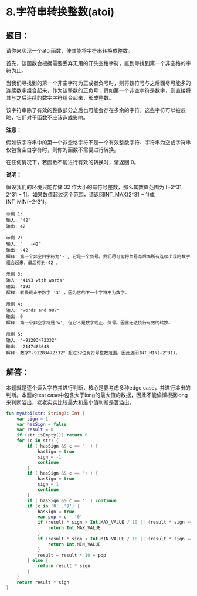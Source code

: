 # 8.字符串转换整数(atoi)

## 题目：

请你来实现一个atoi函数，使其能将字符串转换成整数。

首先，该函数会根据需要丢弃无用的开头空格字符，直到寻找到第一个非空格的字符为止。

当我们寻找到的第一个非空字符为正或者负号时，则将该符号与之后面尽可能多的连续数字组合起来，作为该整数的正负号；假如第一个非空字符是数字，则直接将其与之后连续的数字字符组合起来，形成整数。

该字符串除了有效的整数部分之后也可能会存在多余的字符，这些字符可以被忽略，它们对于函数不应该造成影响。

**注意：**

假如该字符串中的第一个非空格字符不是一个有效整数字符、字符串为空或字符串仅包含空白字符时，则你的函数不需要进行转换。

在任何情况下，若函数不能进行有效的转换时，请返回 0。

**说明：**

假设我们的环境只能存储 32 位大小的有符号整数，那么其数值范围为 [−2^31, 2^31 − 1]。如果数值超过这个范围，请返回INT_MAX(2^31 − 1)或INT_MIN(−2^31)。

	示例 1:
	输入: "42"
	输出: 42

	示例 2:
	输入: "   -42"
	输出: -42
	解释: 第一个非空白字符为'-', 它是一个负号。我们尽可能将负号与后面所有连续出现的数字组合起来，最后得到-42 。

	示例 3:
	输入: "4193 with words"
	输出: 4193
	解释: 转换截止于数字 '3' ，因为它的下一个字符不为数字。

	示例 4:
	输入: "words and 987"
	输出: 0
	解释: 第一个非空字符是'w', 但它不是数字或正、负号。因此无法执行有效的转换。

	示例 5:
	输入: "-91283472332"
	输出: -2147483648
	解释: 数字"-91283472332" 超过32位有符号整数范围。因此返回INT_MIN(−2^31)。

## 解答：

本题就是逐个读入字符并进行判断，核心是要考虑多种edge case，并进行溢出的判断。本题的test case中包含大于long的最大值的数据，因此不能偷懒根据long来判断溢出，老老实实比较最大和最小值判断是否溢出。

```kotlin
fun myAtoi(str: String): Int {
	var sign = 1
	var hasSign = false
	var result = 0
	if (str.isEmpty()) return 0
	for (c in str) {
		if (!hasSign && c == '-') {
			hasSign = true
			sign = -1
			continue
		}
		if (!hasSign && c == '+') {
			hasSign = true
			sign = 1
			continue
		}
		if (!hasSign && c == ' ') continue
		if (c in '0'..'9') {
			hasSign = true
			var pop = c - '0'
			if (result * sign > Int.MAX_VALUE / 10 || (result * sign == Int.MAX_VALUE / 10 && pop * sign > 7)) {
				return Int.MAX_VALUE
			}
			if (result * sign < Int.MIN_VALUE / 10 || (result * sign == Int.MIN_VALUE / 10 && pop * sign < -8)) {
				return Int.MIN_VALUE
			}
			result = result * 10 + pop
		} else {
			return result * sign
		}
	}
	return result * sign
}
```



